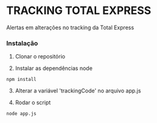 # TRACKING TOTAL EXPRESS

Alertas em alterações no tracking da Total Express

### Instalação

1) Clonar o repositório

2) Instalar as dependências node

```
npm install
```

3) Alterar a variável 'trackingCode' no arquivo app.js

4) Rodar o script

```
node app.js
```